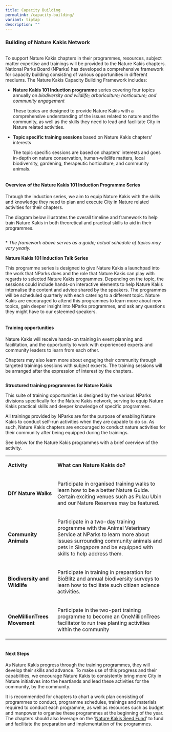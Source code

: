 ```yaml
---
title: Capacity Building
permalink: /capacity-building/
variant: tiptap
description: ""
---
```

<h3>Building of Nature Kakis Network</h3><div class="isomer-image-wrapper"><img alt="" src="/images/Groups Networking Engagement/Networking__1__Resized_2.jpg"></div><p>To support Nature Kakis chapters in their programmes, resources, subject matter expertise and trainings will be provided to the Nature Kakis chapters. National Parks Board (NParks) has developed a comprehensive framework for capacity building consisting of various opportunities in different mediums. The Nature Kakis Capacity Building Framework includes:</p><ul data-tight="true" class="tight"><li><p><strong>Nature Kakis 101 Induction programme</strong> series covering four topics annually on <em>biodiversity and wildlife; arboriculture; horticulture; and community engagement</em></p><p>These topics are designed to provide Nature Kakis with a comprehensive understanding of the issues related to nature and the community, as well as the skills they need to lead and facilitate City in Nature related activities.</p></li><li><p><strong>Topic specific training sessions</strong> based on Nature Kakis chapters’ interests</p><p>The topic specific sessions are based on chapters’ interests and goes in-depth on nature conservation, human-wildlife matters, local biodiversity, gardening, therapeutic horticulture, and community animals.</p></li></ul><div class="isomer-image-wrapper"><img alt="" src="/images/Groups Networking Engagement/networkingtalk.jpg"></div><h4>Overview of the Nature Kakis 101 Induction Programme Series</h4><p>Through the induction series, we aim to equip Nature Kakis with the skills and knowledge they need to plan and execute City in Nature related activities for their chapters.</p><p>The diagram below illustrates the overall timeline and framework to help train Nature Kakis in both theoretical and practical skills to aid in their programmes.</p><div class="isomer-image-wrapper"><img alt="" src="/images/timelinenkind.png"></div><p>* <em>The framework above serves as a guide; actual</em> <em>schedule of topics may vary yearly.</em></p><p><strong>Nature Kakis 101 Induction Talk Series</strong></p><p>This programme series is designed to give Nature Kakis a launchpad into the work that NParks does and the role that Nature Kakis can play with regards to selected Nature Kakis programmes. Depending on the topic, the sessions could include hands-on interactive elements to help Nature Kakis internalise the content and advice shared by the speakers. The programmes will be scheduled quarterly with each catering to a different topic. Nature Kakis are encouraged to attend this programmes to learn more about new topics, gain deeper insight into NParks programmes, and ask any questions they might have to our esteemed speakers.</p><div class="isomer-image-wrapper"><img alt="" src="/images/Groups Networking Engagement/Picture3__2_.png"></div><h4>Training opportunities</h4><p>Nature Kakis will receive hands-on training in event planning and facilitation, and the opportunity to work with experienced experts and community leaders to learn from each other.</p><p>Chapters may also learn more about engaging their community through targeted trainings sessions with subject experts. The training sessions will be arranged after the expression of interest by the chapters.</p><div class="isomer-image-wrapper"><img alt="" src="/images/DIY Nature walks/GuideFacilitation_ChekJawa_20230805__1__Resized.jpg"></div><p><strong>Structured training programmes for Nature Kakis</strong></p><p>This suite of training opportunities is designed by the various NParks divisions specifically for the Nature Kakis network, serving to equip Nature Kakis practical skills and deeper knowledge of specific programmes.</p><p>All trainings provided by NParks are for the purpose of enabling Nature Kakis to conduct self-run activities when they are capable to do so. As such, Nature Kakis chapters are encouraged to conduct nature activities for their community after being equipped during the trainings.</p><p>See below for the Nature Kakis programmes with a brief overview of the activity.</p><table><tbody><tr><td rowspan="1" colspan="1"><p><strong>Activity</strong></p></td><td rowspan="1" colspan="1"><p><strong>What can Nature Kakis do?</strong></p></td></tr><tr><td rowspan="1" colspan="1"><p><strong>DIY Nature Walks</strong></p></td><td rowspan="1" colspan="1"><p>Participate in organised training walks to learn how to be a better Nature Guide. Certain exciting venues such as Pulau Ubin and our Nature Reserves may be featured.</p></td></tr><tr><td rowspan="1" colspan="1"><p><strong>Community Animals</strong></p></td><td rowspan="1" colspan="1"><p>Participate in a two-day training programme with the Animal Veterinary Service at NParks to learn more about issues surrounding community animals and pets in Singapore and be equipped with skills to help address them.</p></td></tr><tr><td rowspan="1" colspan="1"><p><strong>Biodiversity and Wildlife</strong></p></td><td rowspan="1" colspan="1"><p>Participate in training in preparation for BioBlitz and annual biodiversity surveys to learn how to facilitate such citizen science activities.</p></td></tr><tr><td rowspan="1" colspan="1"><p><strong>OneMillionTrees Movement</strong></p></td><td rowspan="1" colspan="1"><p>Participate in the two-part training programme to become an OneMillionTrees facilitator to run tree planting activities within the community</p></td></tr></tbody></table><div class="isomer-image-wrapper"><img alt="" src="/images/DIY Nature walks/GuideFacilitation_ChekJawa_20230805__11__Resized.jpg"></div><h4>Next Steps</h4><p>As Nature Kakis progress through the training programmes, they will develop their skills and advance. To make use of this progress and their capabilities, we encourage Nature Kakis to consistently bring more City in Nature initiatives into the heartlands and lead these activities for the community, by the community.</p><p>It is recommended for chapters to chart a work plan consisting of programmes to conduct, programme schedules, trainings and materials required to conduct each programme, as well as resources such as budget and manpower to organise these programmes at the beginning of the year. The chapters should also leverage on the ‘<a href="/seed-fund/about/" rel="noopener noreferrer nofollow" target="_blank">Nature Kakis Seed Fund</a>’ to fund and facilitate the preparation and implementation of the programmes.</p>